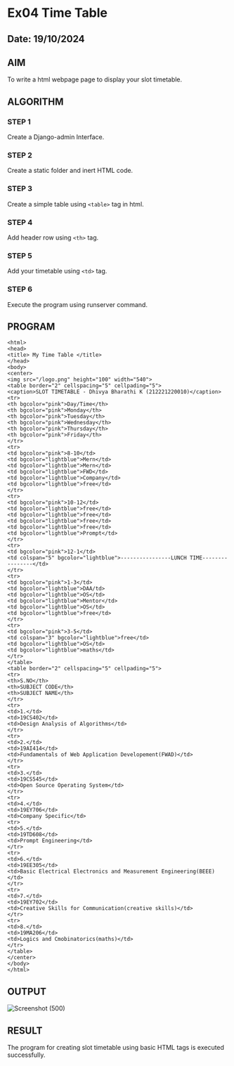 # Ex04 Time Table
## Date: 19/10/2024

## AIM
To write a html webpage page to display your slot timetable.

## ALGORITHM
### STEP 1
Create a Django-admin Interface.

### STEP 2
Create a static folder and inert HTML code.

### STEP 3
Create a simple table using ```<table>``` tag in html.

### STEP 4
Add header row using ```<th>``` tag.

### STEP 5
Add your timetable using ```<td>``` tag.

### STEP 6
Execute the program using runserver command.

## PROGRAM
```
<html>
<head>
<title> My Time Table </title>
</head>
<body>
<center>
<img src="/logo.png" height="100" width="540">
<table border="2" cellspacing="5" cellpading="5">
<caption>SLOT TIMETABLE - Dhivya Bharathi K (212221220010)</caption>
<tr>
<th bgcolor="pink">Day/Time</th>
<th bgcolor="pink">Monday</th>
<th bgcolor="pink">Tuesday</th>
<th bgcolor="pink">Wednesday</th>
<th bgcolor="pink">Thursday</th>
<th bgcolor="pink">Friday</th>
</tr>
<tr>
<td bgcolor="pink">8-10</td>
<td bgcolor="lightblue">Mern</td>
<td bgcolor="lightblue">Mern</td>
<td bgcolor="lightblue">FWD</td>
<td bgcolor="lightblue">Company</td>
<td bgcolor="lightblue">free</td>
</tr>
<tr>
<td bgcolor="pink">10-12</td>
<td bgcolor="lightblue">free</td>
<td bgcolor="lightblue">free</td>
<td bgcolor="lightblue">free</td>
<td bgcolor="lightblue">free</td>
<td bgcolor="lightblue">Prompt</td>
</tr>
<tr>
<td bgcolor="pink">12-1</td>
<td colspan="5" bgcolor="lightblue">----------------LUNCH TIME----------------</td>
</tr>
<tr>
<td bgcolor="pink">1-3</td>
<td bgcolor="lightblue">DAA/td>
<td bgcolor="lightblue">OS</td>
<td bgcolor="lightblue">Mentor</td>
<td bgcolor="lightblue">OS</td>
<td bgcolor="lightblue">free</td>
</tr>
<tr>
<td bgcolor="pink">3-5</td>
<td colspan="3" bgcolor="lightblue">free</td>
<td bgcolor="lightblue">OS</td>
<td bgcolor="lightblue">maths</td>
</tr>
</table>
<table border="2" cellspacing="5" cellpading="5">
<tr>
<th>S.NO</th>
<th>SUBJECT CODE</th>
<th>SUBJECT NAME</th>
</tr>
<tr>
<td>1.</td>
<td>19CS402</td>
<td>Design Analysis of Algorithms</td>
</tr>
<tr>
<td>2.</td>
<td>19AI414</td>
<td>Fundamentals of Web Application Developement(FWAD)</td>
</tr>
<tr>
<td>3.</td>
<td>19CS545</td>
<td>Open Source Operating System</td>
</tr>
<tr>
<td>4.</td>
<td>19EY706</td>
<td>Company Specific</td>
<tr>
<td>5.</td>
<td>19TD608</td>
<td>Prompt Engineering</td>
</tr>
<tr>
<td>6.</td>
<td>19EE305</td>
<td>Basic Electrical Electronics and Measurement Engineering(BEEE)</td>
</tr>
<tr>
<td>7.</td>
<td>19EY702</td>
<td>Creative Skills for Communication(creative skills)</td>
</tr>
<tr>
<td>8.</td>
<td>19MA206</td>
<td>Logics and Cmobinatorics(maths)</td>
</tr>
</table>
</center>
</body>
</html>
```


## OUTPUT

![Screenshot (500)](https://github.com/user-attachments/assets/d772293f-a0ea-4bb9-812c-d9d1a097b856)

## RESULT
The program for creating slot timetable using basic HTML tags is executed successfully.
